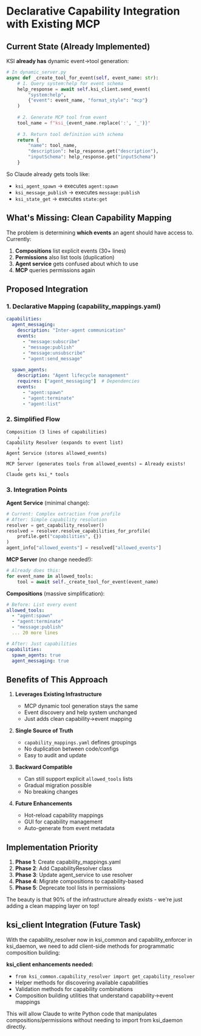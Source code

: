 # Declarative Capability Integration with Existing MCP

## Current State (Already Implemented)

KSI **already has** dynamic event→tool generation:

```python
# In dynamic_server.py
async def _create_tool_for_event(self, event_name: str):
    # 1. Query system:help for event schema
    help_response = await self.ksi_client.send_event(
        "system:help",
        {"event": event_name, "format_style": "mcp"}
    )
    
    # 2. Generate MCP tool from event
    tool_name = f"ksi_{event_name.replace(':', '_')}"
    
    # 3. Return tool definition with schema
    return {
        "name": tool_name,
        "description": help_response.get("description"),
        "inputSchema": help_response.get("inputSchema")
    }
```

So Claude already gets tools like:
- `ksi_agent_spawn` → executes `agent:spawn`
- `ksi_message_publish` → executes `message:publish`
- `ksi_state_get` → executes `state:get`

## What's Missing: Clean Capability Mapping

The problem is determining **which events** an agent should have access to. Currently:

1. **Compositions** list explicit events (30+ lines)
2. **Permissions** also list tools (duplication)
3. **Agent service** gets confused about which to use
4. **MCP** queries permissions again

## Proposed Integration

### 1. Declarative Mapping (capability_mappings.yaml)

```yaml
capabilities:
  agent_messaging:
    description: "Inter-agent communication"
    events:
      - "message:subscribe"
      - "message:publish"
      - "message:unsubscribe"
      - "agent:send_message"
    
  spawn_agents:
    description: "Agent lifecycle management"
    requires: ["agent_messaging"]  # Dependencies
    events:
      - "agent:spawn"
      - "agent:terminate"
      - "agent:list"
```

### 2. Simplified Flow

```
Composition (3 lines of capabilities)
    ↓
Capability Resolver (expands to event list)
    ↓
Agent Service (stores allowed_events)
    ↓
MCP Server (generates tools from allowed_events) ← Already exists!
    ↓
Claude gets ksi_* tools
```

### 3. Integration Points

**Agent Service** (minimal change):
```python
# Current: Complex extraction from profile
# After: Simple capability resolution
resolver = get_capability_resolver()
resolved = resolver.resolve_capabilities_for_profile(
    profile.get("capabilities", {})
)
agent_info["allowed_events"] = resolved["allowed_events"]
```

**MCP Server** (no change needed!):
```python
# Already does this:
for event_name in allowed_tools:
    tool = await self._create_tool_for_event(event_name)
```

**Compositions** (massive simplification):
```yaml
# Before: List every event
allowed_tools:
  - "agent:spawn"
  - "agent:terminate"
  - "message:publish"
  ... 20 more lines

# After: Just capabilities
capabilities:
  spawn_agents: true
  agent_messaging: true
```

## Benefits of This Approach

1. **Leverages Existing Infrastructure**
   - MCP dynamic tool generation stays the same
   - Event discovery and help system unchanged
   - Just adds clean capability→event mapping

2. **Single Source of Truth**
   - `capability_mappings.yaml` defines groupings
   - No duplication between code/configs
   - Easy to audit and update

3. **Backward Compatible**
   - Can still support explicit `allowed_tools` lists
   - Gradual migration possible
   - No breaking changes

4. **Future Enhancements**
   - Hot-reload capability mappings
   - GUI for capability management
   - Auto-generate from event metadata

## Implementation Priority

1. **Phase 1**: Create capability_mappings.yaml
2. **Phase 2**: Add CapabilityResolver class
3. **Phase 3**: Update agent_service to use resolver
4. **Phase 4**: Migrate compositions to capability-based
5. **Phase 5**: Deprecate tool lists in permissions

The beauty is that 90% of the infrastructure already exists - we're just adding a clean mapping layer on top!

## ksi_client Integration (Future Task)

With the capability_resolver now in ksi_common and capability_enforcer in ksi_daemon, we need to add client-side methods for programmatic composition building:

**ksi_client enhancements needed:**
- `from ksi_common.capability_resolver import get_capability_resolver`
- Helper methods for discovering available capabilities
- Validation methods for capability combinations
- Composition building utilities that understand capability→event mappings

This will allow Claude to write Python code that manipulates compositions/permissions without needing to import from ksi_daemon directly.